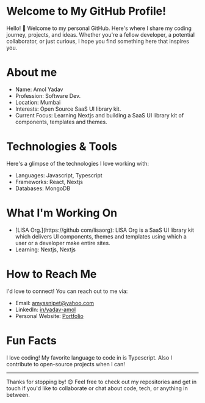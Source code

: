 # Welcome to My GitHub Profile!

Hello! 👋 Welcome to my personal GitHub. Here's where I share my coding journey, projects, and ideas. Whether you're a fellow developer, a potential collaborator, or just curious, I hope you find something here that inspires you.


# About me

- Name: Amol Yadav
- Profession: Software Dev.
- Location: Mumbai
- Interests: Open Source SaaS UI library kit.
- Current Focus: Learning Nextjs and building a SaaS UI library kit of components, templates and themes.

# Technologies & Tools

Here's a glimpse of the technologies I love working with:
- Languages: Javascript, Typescript
- Frameworks: React, Nextjs
- Databases: MongoDB

# What I'm Working On

- [LISA Org.](https://github
com/lisaorg): LISA Org is a SaaS UI library kit which delivers UI components, themes and templates using which a user or a developer make entire sites.
- Learning: Nextjs, Nextjs

# How to Reach Me

I'd love to connect! You can reach out to me via:
- Email: amyssnipet@yahoo.com
- LinkedIn: [in/yadav-amol](https://linkedin.com/in/yadav-amol)
- Personal Website: [Portfolio](https://amyssnippet.vercel.app/)

# Fun Facts

I love coding! My favorite language to code in is Typescript. Also I contribute to open-source projects when I can!

---------------------------

Thanks for stopping by! 😊 Feel free to check out my repositories and get in touch if you'd like to collaborate or chat about code, tech, or anything in between.